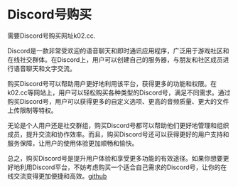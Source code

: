 # Discord号购买

需要Discord号购买网址k02.cc.

Discord是一款非常受欢迎的语音聊天和即时通讯应用程序，广泛用于游戏社区和在线社交群体。在Discord上，用户可以创建自己的服务器，与朋友和社区成员进行语音聊天和文字交流。

购买Discord号可以帮助用户更好地利用该平台，获得更多的功能和权限。在k02.cc等网站上，用户可以轻松购买各种类型的Discord号，满足不同需求。通过购买Discord号，用户可以获得更多的自定义选项、更高的音频质量、更大的文件上传限制等特权。

无论是个人用户还是社交群组，购买Discord号都可以帮助他们更好地管理和组织成员，提升交流和协作效率。而且，购买Discord号还可以获得更好的用户支持和服务保障，让用户的使用体验更加顺畅和愉快。

总之，购买Discord号是提升用户体验和享受更多功能的有效途径。如果你想要更好地利用Discord平台，不妨考虑购买一个适合自己需求的Discord号，让你的在线交流变得更加便捷和高效。[github](https://github.com)